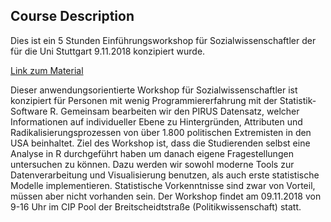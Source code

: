 ## Course Description

Dies ist ein 5 Stunden Einführungsworkshop für Sozialwissenschaftler der für die Uni Stuttgart 9.11.2018 konzipiert wurde.

[Link zum Material](css-stuttgart.netlify.com)

Dieser anwendungsorientierte Workshop für Sozialwissenschaftler ist konzipiert für Personen mit wenig Programmiererfahrung mit der Statistik-Software R. Gemeinsam bearbeiten wir den PIRUS Datensatz, welcher Informationen auf individueller Ebene zu Hintergründen, Attributen und Radikalisierungsprozessen von über 1.800 politischen Extremisten in den USA beinhaltet. Ziel des Workshop ist, dass die Studierenden selbst eine Analyse in R durchgeführt haben um danach eigene Fragestellungen untersuchen zu können. Dazu werden wir sowohl moderne Tools zur Datenverarbeitung und Visualisierung benutzen, als auch erste statistische Modelle implementieren. Statistische Vorkenntnisse sind zwar von Vorteil, müssen aber nicht vorhanden sein. Der Workshop findet am 09.11.2018 von 9-16 Uhr im CIP Pool der Breitscheidtstraße (Politikwissenschaft) statt.
